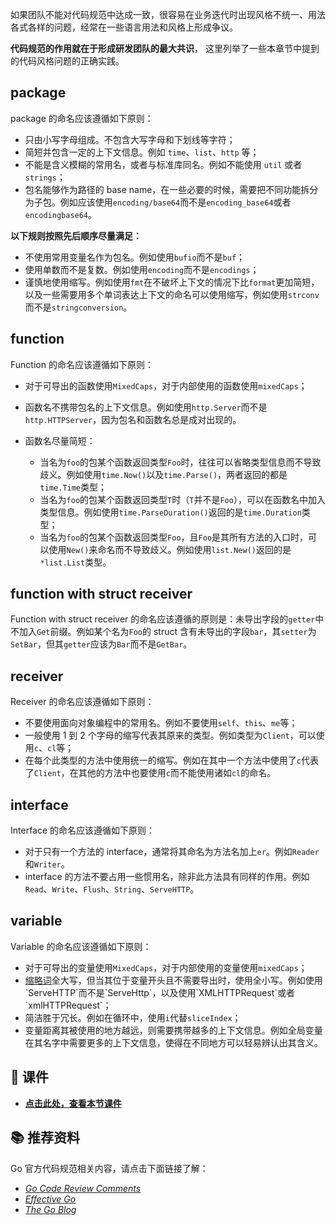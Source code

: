 如果团队不能对代码规范中达成一致，很容易在业务迭代时出现风格不统一、用法各式各样的问题，经常在一些语言用法和风格上形成争议。

**代码规范的作用就在于形成研发团队的最大共识**， 这里列举了一些本章节中提到的代码风格问题的正确实践。

## package

package 的命名应该遵循如下原则：

- 只由小写字母组成。不包含大写字母和下划线等字符；
- 简短并包含一定的上下文信息。例如 `time`、`list`、`http` 等；
- 不能是含义模糊的常用名，或者与标准库同名。例如不能使用 `util` 或者`strings`；
- 包名能够作为路径的 base name，在一些必要的时候，需要把不同功能拆分为子包。例如应该使用`encoding/base64`而不是`encoding_base64`或者`encodingbase64`。

**以下规则按照先后顺序尽量满足：**

- 不使用常用变量名作为包名。例如使用`bufio`而不是`buf`；
- 使用单数而不是复数。例如使用`encoding`而不是`encodings`；
- 谨慎地使用缩写。例如使用`fmt`在不破坏上下文的情况下比`format`更加简短，以及一些需要用多个单词表达上下文的命名可以使用缩写，例如使用`strconv`而不是`stringconversion`。

## function

Function 的命名应该遵循如下原则：

- 对于可导出的函数使用`MixedCaps`，对于内部使用的函数使用`mixedCaps`；
    
- 函数名不携带包名的上下文信息。例如使用`http.Server`而不是`http.HTTPServer`，因为包名和函数名总是成对出现的。
    
- 函数名尽量简短：
    
    - 当名为`foo`的包某个函数返回类型`Foo`时，往往可以省略类型信息而不导致歧义。例如使用`time.Now()`以及`time.Parse()`，两者返回的都是`time.Time`类型；
    - 当名为`foo`的包某个函数返回类型`T`时（`T`并不是`Foo`），可以在函数名中加入类型信息。例如使用`time.ParseDuration()`返回的是`time.Duration`类型；
    - 当名为`foo`的包某个函数返回类型`Foo`，且`Foo`是其所有方法的入口时，可以使用`New()`来命名而不导致歧义。例如使用`list.New()`返回的是`*list.List`类型。

## function with struct receiver

Function with struct receiver 的命名应该遵循的原则是：未导出字段的`getter`中不加入`Get`前缀。例如某个名为`Foo`的 struct 含有未导出的字段`bar`，其`setter`为`SetBar`，但其`getter`应该为`Bar`而不是`GetBar`。

## receiver

Receiver 的命名应该遵循如下原则：

- 不要使用面向对象编程中的常用名。例如不要使用`self`、`this`、`me`等；
- 一般使用 1 到 2 个字母的缩写代表其原来的类型。例如类型为`Client`，可以使用`c`、`cl`等；
- 在每个此类型的方法中使用统一的缩写。例如在其中一个方法中使用了`c`代表了`Client`，在其他的方法中也要使用`c`而不能使用诸如`cl`的命名。

## interface

Interface 的命名应该遵循如下原则：

- 对于只有一个方法的 interface，通常将其命名为方法名加上`er`。例如`Reader`和`Writer`。
- interface 的方法不要占用一些惯用名，除非此方法具有同样的作用。例如`Read`、`Write`、`Flush`、`String`、`ServeHTTP`。

## variable

Variable 的命名应该遵循如下原则：

- 对于可导出的变量使用`MixedCaps`，对于内部使用的变量使用`mixedCaps`；
- [缩略词](https://link.juejin.cn/?target=https%3A%2F%2Fgithub.com%2Fgolang%2Fgo%2Fwiki%2FCodeReviewComments%23initialisms "https://github.com/golang/go/wiki/CodeReviewComments#initialisms")全大写，但当其位于变量开头且不需要导出时，使用全小写。例如使用`ServeHTTP`而不是`ServeHttp`，以及使用`XMLHTTPRequest`或者`xmlHTTPRequest`；
- 简洁胜于冗长。例如在循环中，使用`i`代替`sliceIndex`；
- 变量距离其被使用的地方越远，则需要携带越多的上下文信息。例如全局变量在其名字中需要更多的上下文信息，使得在不同地方可以轻易辨认出其含义。

## 📒 课件

- [**点击此处，查看本节课件**](https://bytedance.feishu.cn/file/boxcnVnGXdo9LA4V1erK4iHHOOg?from=from_copylink "https://bytedance.feishu.cn/file/boxcnVnGXdo9LA4V1erK4iHHOOg?from=from_copylink")

## 📚 推荐资料

Go 官方代码规范相关内容，请点击下面链接了解：

- [_Go Code Review Comments_](https://link.juejin.cn/?target=https%3A%2F%2Fgithub.com%2Fgolang%2Fgo%2Fwiki%2FCodeReviewComments "https://github.com/golang/go/wiki/CodeReviewComments")
- [_Effective Go_](https://link.juejin.cn/?target=https%3A%2F%2Fgolang.org%2Fdoc%2Feffective_go "https://golang.org/doc/effective_go")
- [_The Go Blog_](https://link.juejin.cn/?target=https%3A%2F%2Fblog.golang.org%2F "https://blog.golang.org/")